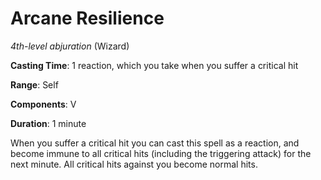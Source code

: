# Arcane Resilience
*4th-level abjuration* (Wizard)

**Casting Time**: 1 reaction, which you take when you suffer a critical hit

**Range**: Self

**Components**: V

**Duration**: 1 minute

When you suffer a critical hit you can cast this spell as a reaction, and become immune to all critical hits (including the triggering attack) for the next minute. All critical hits against you become normal hits.